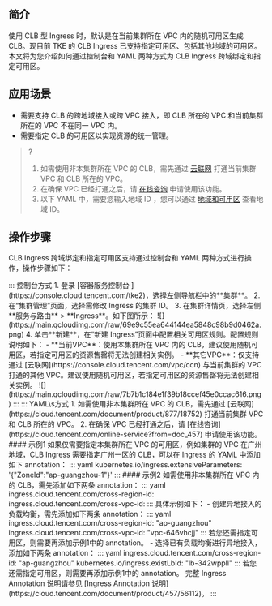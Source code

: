 ## 简介 

使用 CLB 型 Ingress 时，默认是在当前集群所在 VPC 内的随机可用区生成 CLB。现目前 TKE 的 CLB Ingress 已支持指定可用区、包括其他地域的可用区。本文将为您介绍如何通过控制台和 YAML 两种方式为 CLB Ingress 跨域绑定和指定可用区。



## 应用场景

- 需要支持 CLB 的跨地域接入或跨 VPC 接入，即 CLB 所在的 VPC 和当前集群所在的 VPC 不在同一 VPC 内。
- 需要指定 CLB 的可用区以实现资源的统一管理。

>?
> 1. 如需使用非本集群所在 VPC 的 CLB，需先通过 [云联网](https://cloud.tencent.com/document/product/877/18752) 打通当前集群 VPC 和 CLB 所在的 VPC。
> 2. 在确保 VPC 已经打通之后，请 [在线咨询](https://cloud.tencent.com/online-service?from=doc_457) 申请使用该功能。
> 3. 以下 YAML 中，需要您输入地域 ID ，您可以通过 [地域和可用区](https://cloud.tencent.com/document/product/457/44787#.E4.B8.AD.E5.9B.BD) 查看地域 ID。



## 操作步骤


CLB Ingress 跨域绑定和指定可用区支持通过控制台和 YAML 两种方式进行操作，操作步骤如下：


<dx-tabs>
::: 控制台方式
1. 登录 [容器服务控制台 ](https://console.cloud.tencent.com/tke2)，选择左侧导航栏中的**集群**。
2. 在“集群管理”页面，选择需修改 Ingress 的集群 ID。
3. 在集群详情页，选择左侧**服务与路由** > **Ingress**。如下图所示：
   ![](https://main.qcloudimg.com/raw/69e9c55ea644144ea5848c98b9d0462a.png)
4. 单击**新建**，在“新建 Ingress”页面中配置相关可用区规则。配置规则说明如下：
   - **当前VPC**：使用本集群所在 VPC 内的 CLB，建议使用随机可用区，若指定可用区的资源售罄将无法创建相关实例。
   - **其它VPC**：仅支持通过 [云联网](https://console.cloud.tencent.com/vpc/ccn) 与当前集群的 VPC 打通的其他 VPC。建议使用随机可用区，若指定可用区的资源售罄将无法创建相关实例。
     ![](https://main.qcloudimg.com/raw/7b7b1c184e1f39b18ccef45e0ccac616.png)
:::
::: YAML\s方式
<dx-alert infotype="explain" title=" ">
1. 如需使用非本集群所在 VPC 的 CLB，需先通过 [云联网](https://cloud.tencent.com/document/product/877/18752) 打通当前集群 VPC 和 CLB 所在的 VPC。
2. 在确保 VPC 已经打通之后，请 [在线咨询](https://cloud.tencent.com/online-service?from=doc_457) 申请使用该功能。
</dx-alert>
#### 示例1
如果仅需要指定本集群所在 VPC 的可用区，例如集群的 VPC 在广州地域，CLB Ingress 需要指定广州一区的 CLB，可以在 Ingress 的 YAML 中添加如下 annotation：
<dx-codeblock>
:::  yaml
kubernetes.io/ingress.extensiveParameters: '{"ZoneId":"ap-guangzhou-1"}'
:::
</dx-codeblock>
#### 示例2
如需使用非本集群所在 VPC 内的 CLB，需先添加如下两条 annotation：
<dx-codeblock>
:::  yaml
ingress.cloud.tencent.com/cross-region-id: 
ingress.cloud.tencent.com/cross-vpc-id:
:::
</dx-codeblock>具体示例如下：
- 创建异地接入的负载均衡，需先添加如下两条 annotation：
<dx-codeblock>
:::  yaml
ingress.cloud.tencent.com/cross-region-id: "ap-guangzhou" 
ingress.cloud.tencent.com/cross-vpc-id: "vpc-646vhcjj"
:::
</dx-codeblock><dx-alert infotype="notice" title=" ">
若您还需指定可用区，则需要再添加示例1中的 annotation。
</dx-alert>
- 选择已有负载均衡进行异地接入，添加如下两条 annotation：
<dx-codeblock>
:::  yaml
ingress.cloud.tencent.com/cross-region-id: "ap-guangzhou" 
kubernetes.io/ingress.existLbId: "lb-342wppll"
:::
</dx-codeblock><dx-alert infotype="notice" title=" ">
若您还需指定可用区，则需要再添加示例1中的 annotation。
</dx-alert>
完整 Ingress Annotation 说明请参见 [Ingress Annotation 说明](https://cloud.tencent.com/document/product/457/56112)。
:::
</dx-tabs>
